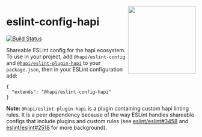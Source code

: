 <a href="http://hapijs.com"><img src="https://raw.githubusercontent.com/hapijs/assets/master/images/family.png" width="180px" align="right" /></a>

# eslint-config-hapi

[![Build Status](https://travis-ci.org/hapijs/eslint-config-hapi.svg?branch=master)](https://travis-ci.org/hapijs/eslint-config-hapi)

Shareable ESLint config for the hapi ecosystem. To use in your project, add `@hapi/eslint-config` and [`@hapi/eslint-plugin-hapi`](https://github.com/hapijs/eslint-plugin-hapi) to your `package.json`, then in your ESLint configuration add:

```
{
  "extends": "@hapi/eslint-config-hapi"
}
```

**Note:** `@hapi/eslint-plugin-hapi` is a plugin containing custom hapi linting rules. It is a peer dependency because of the way ESLint handles shareable configs that include plugins and custom rules (see [eslint/eslint#3458](https://github.com/eslint/eslint/issues/3458) and [eslint/eslint#2518](https://github.com/eslint/eslint/issues/2518) for more background).
